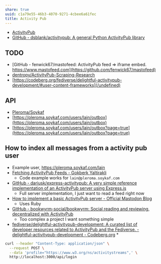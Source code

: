 ```yaml
---
share: true
uuid: c1a79e55-46b3-4070-9271-4cbee6a61fec
title: Activity Pub
---
```

* [ActivityPub](https://www.w3.org/TR/activitypub/)
* [GitHub - dsblank/activitypub: A general Python ActivityPub library](https://github.com/dsblank/activitypub)

## TODO

* [GitHub - fenwick67/mastofeed: ActivityPub feed => iframe embed. https://www.mastofeed.com](https://github.com/fenwick67/mastofeed)
* [dentropy/ActivityPub-Scraping-Research](https://github.com/dentropy/ActivityPub-Scraping-Research)
* [https://codeberg.org/fediverse/delightful-activitypub-development/#user-content-frameworks](/undefined)

## API

* [Pleroma/Soykaf](https://pleroma.soykaf.com/lain)
* [https://pleroma.soykaf.com/users/lain/outbox](https://pleroma.soykaf.com/users/lain/outbox)
* [https://pleroma.soykaf.com/users/lain/outbox?page=true](https://pleroma.soykaf.com/users/lain/outbox?page=true)

## How to index all messages from a activity pub user 

* Example user, https://pleroma.soykaf.com/lain
* [Fetching ActivityPub Feeds - Gokberk Yaltirakli](https://www.gkbrk.com/2018/06/fetching-activitypub-feeds/)
  * Code example works for `lain@pleroma.soykaf.com`
* [GitHub - dariusk/express-activitypub: A very simple reference implementation of an ActivityPub server using Express.js](https://github.com/dariusk/express-activitypub)
  * Full server implementation, I just want to read a feed right now
* [How to implement a basic ActivityPub server - Official Mastodon Blog](https://blog.joinmastodon.org/2018/06/how-to-implement-a-basic-activitypub-server/)
  * Uses Ruby
* [GitHub - bookwyrm-social/bookwyrm: Social reading and reviewing, decentralized with ActivityPub](https://github.com/bookwyrm-social/bookwyrm)
  * Too complex a project I want something simple
* [fediverse/delightful-activitypub-development: A curated list of developer resources related to ActivityPub and the Fediverse. - delightful-activitypub-development - Codeberg.org](https://codeberg.org/fediverse/delightful-activitypub-development/)
  * 
``` bash
curl --header "Content-Type: application/json" \
  --request POST \
  --data 'profile="https://www.w3.org/ns/activitystreams",' \
  http://localhost:3000/api/login
```